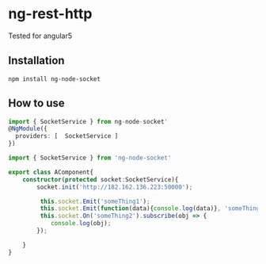 # ng-rest-http

Tested for angular5

## Installation
```
npm install ng-node-socket
```

## How to use
``` app.module.ts
import { SocketService } from ng-node-socket'
@NgModule({
  providers: [  SocketService ]
})

```

``` app.componet.ts
import { SocketService } from 'ng-node-socket'

export class AComponent{
    constructor(protected socket:SocketService){
        socket.init('http://182.162.136.223:50000');

         this.socket.Emit('someThing1');
         this.socket.Emit(function(data){console.log(data)}, 'someThing1');
         this.socket.On('someThing2').subscribe(obj => {
            console.log(obj);
		});

    }
}
```
